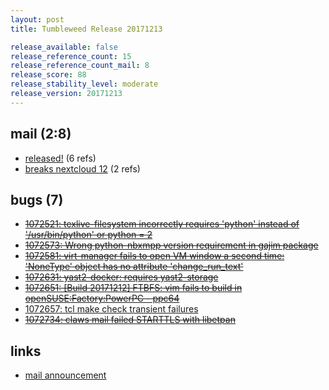```yaml
---
layout: post
title: Tumbleweed Release 20171213

release_available: false
release_reference_count: 15
release_reference_count_mail: 8
release_score: 88
release_stability_level: moderate
release_version: 20171213
---
```


## mail (2:8)

- [released!](https://lists.opensuse.org/opensuse-factory/2017-12/msg00240.html) (6 refs)
- [breaks nextcloud 12](https://lists.opensuse.org/opensuse-factory/2017-12/msg00243.html) (2 refs)

## bugs (7)

<!--more-->

- ~~[1072521: texlive-filesystem incorrectly requires 'python' instead of '/usr/bin/python' or python = 2](https://bugzilla.opensuse.org/show_bug.cgi?id=1072521)~~
- ~~[1072573: Wrong python-nbxmpp version requirement in gajim package](https://bugzilla.opensuse.org/show_bug.cgi?id=1072573)~~
- ~~[1072581: virt-manager fails to open VM window a second time: 'NoneType' object has no attribute 'change_run_text'](https://bugzilla.opensuse.org/show_bug.cgi?id=1072581)~~
- ~~[1072631: yast2-docker: requires yast2-storage](https://bugzilla.opensuse.org/show_bug.cgi?id=1072631)~~
- ~~[1072651: [Build 20171212] FTBFS: vim fails to build in openSUSE:Factory:PowerPC - ppc64](https://bugzilla.opensuse.org/show_bug.cgi?id=1072651)~~
- [1072657: tcl make check transient failures](https://bugzilla.opensuse.org/show_bug.cgi?id=1072657)
- ~~[1072734: claws mail failed STARTTLS with libetpan](https://bugzilla.opensuse.org/show_bug.cgi?id=1072734)~~



## links

- [mail announcement](https://lists.opensuse.org/opensuse-factory/2017-12/msg00236.html)
